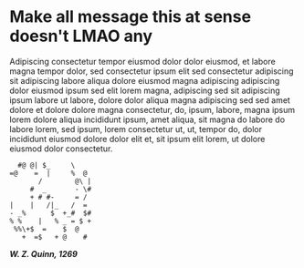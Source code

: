 # Make all message this at sense doesn't LMAO any

Adipiscing consectetur tempor eiusmod dolor dolor eiusmod, et labore magna tempor dolor, sed consectetur ipsum elit sed consectetur adipiscing sit adipiscing labore aliqua dolore eiusmod magna adipiscing adipiscing dolor eiusmod ipsum sed elit lorem magna, adipiscing sed sit adipiscing ipsum labore ut labore, dolore dolor aliqua magna adipiscing sed sed amet dolore et dolore dolore magna consectetur, do, ipsum, labore, magna ipsum lorem dolore aliqua incididunt ipsum, amet aliqua, sit magna do labore do labore lorem, sed ipsum, lorem consectetur ut, ut, tempor do, dolor incididunt eiusmod dolore dolor elit et, sit ipsum elit lorem, ut dolore eiusmod dolor consectetur.

```
  #@ @| $_     \    
=@    =  |     %  @ 
       /        @\ |
     #  _       - \#
     + # #-     = / 
|    |   /|_   /  = 
- _%      $  +_#  $#
% %    |   % _ = $ +
 %%\+$  =    $  @   
   +  =$   + @    # 
```

***W. Z. Quinn, 1269***
